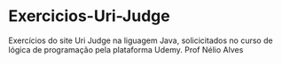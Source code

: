 # Exercicios-Uri-Judge
Exercícios do site Uri Judge na liguagem Java, solicicitados no curso de lógica de programação pela plataforma Udemy. Prof Nélio Alves
